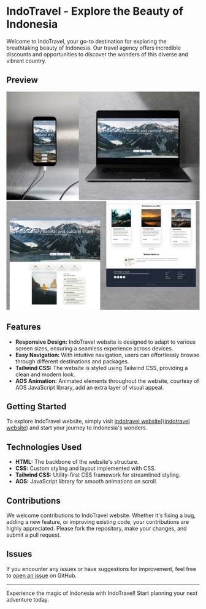 # IndoTravel - Explore the Beauty of Indonesia

Welcome to IndoTravel, your go-to destination for exploring the breathtaking beauty of Indonesia. Our travel agency offers incredible discounts and opportunities to discover the wonders of this diverse and vibrant country.

## Preview

![Website Screenshot](main.jpg)
![Website Screenshot](second.jpg)



## Features

- **Responsive Design:** IndoTravel website is designed to adapt to various screen sizes, ensuring a seamless experience across devices.
- **Easy Navigation:** With intuitive navigation, users can effortlessly browse through different destinations and packages.
- **Tailwind CSS:** The website is styled using Tailwind CSS, providing a clean and modern look.
- **AOS Animation:** Animated elements throughout the website, courtesy of AOS JavaScript library, add an extra layer of visual appeal.

## Getting Started

To explore IndoTravel website, simply visit [indotravel website](https://indotravel-agency.vercel.app/)]([indotravel website](https://indotravel-agency.vercel.app/)) and start your journey to Indonesia's wonders.

## Technologies Used

- **HTML:** The backbone of the website's structure.
- **CSS:** Custom styling and layout implemented with CSS.
- **Tailwind CSS:** Utility-first CSS framework for streamlined styling.
- **AOS:** JavaScript library for smooth animations on scroll.

## Contributions

We welcome contributions to IndoTravel website. Whether it's fixing a bug, adding a new feature, or improving existing code, your contributions are highly appreciated. Please fork the repository, make your changes, and submit a pull request.

## Issues

If you encounter any issues or have suggestions for improvement, feel free to [open an issue](https://github.com/liliaazz/indotravel/issues) on GitHub.


---

Experience the magic of Indonesia with IndoTravel! Start planning your next adventure today.
